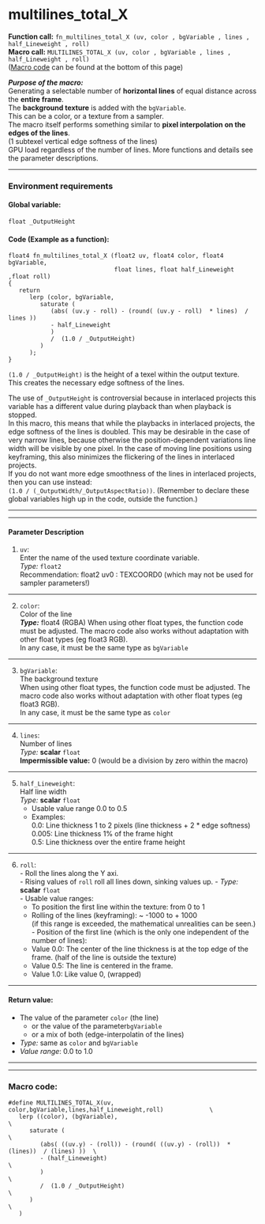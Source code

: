 # multilines_total_X

**Function call:** `fn_multilines_total_X (uv, color , bgVariable , lines , half_Lineweight , roll)`   
**Macro call:** `MULTILINES_TOTAL_X (uv, color , bgVariable , lines , half_Lineweight , roll)`  
  ([Macro code](#macro-code) can be found at the bottom of this page)
  
***Purpose of the macro:***  
Generating a selectable number of **horizontal lines** of equal distance across the **entire frame**.  
The **background texture** is added with the `bgVariable`.  
This can be a color, or a texture from a sampler.  
The macro itself performs something similar to **pixel interpolation on the edges of the lines**.  
(1 subtexel vertical edge softness of the lines)  
GPU load regardless of the number of lines.
More functions and details see the parameter descriptions.  

---


### Environment requirements

#### Global variable:
  `float _OutputHeight`

#### Code (Example as a function):
```` Code
float4 fn_multilines_total_X (float2 uv, float4 color, float4 bgVariable, 
                              float lines, float half_Lineweight ,float roll)
{
   return 
      lerp (color, bgVariable,
         saturate (
            (abs( (uv.y - roll) - (round( (uv.y - roll)  * lines)  / lines ))
            - half_Lineweight
            )
            /  (1.0 / _OutputHeight)
         )
      );
}
````   
`(1.0 / _OutputHeight)` is the height of a texel within the output texture.  
This creates the necessary edge softness of the lines.

The use of `_OutputHeight` is controversial because in interlaced projects this variable has a different value during playback than when playback is stopped.  
In this macro, this means that while the playbacks in interlaced projects, the edge softness of the lines is doubled. This may be desirable in the case of very narrow lines, because otherwise the position-dependent variations line width will be visible by one pixel. In the case of moving line positions using keyframing, this also minimizes the flickering of the lines in interlaced projects.  
If you do not want more edge smoothness of the lines in interlaced projects, then you can use instead:  
`(1.0 / (_OutputWidth/_OutputAspectRatio))`. (Remember to declare these global variables high up in the code, outside the function.)

---
---

#### Parameter Description  
  
   1. `uv`:  
     Enter the name of the used texture coordinate variable.  
     *Type:* `float2`  
     Recommendation: float2 uv0 : TEXCOORD0   (which may not be used for sampler parameters!)


---

  
   2. `color`:  
     Color of the line  
     ***Type:*** float4 (RGBA)
     When using other float types, the function code must be adjusted.
     The macro code also works without adaptation with other float types (eg float3 RGB).  
     In any case, it must be the same type as `bgVariable`

  
---

   3. `bgVariable`:  
     The background texture  
    When using other float types, the function code must be adjusted.
     The macro code also works without adaptation with other float types (eg float3 RGB).  
     In any case, it must be the same type as `color`
       
---

   4. `lines`:  
     Number of lines  
     *Type:* **scalar** `float`  
     **Impermissible value:** 0 (would be a division by zero within the macro)

---

   5. `half_Lineweight`:  
     Half line width  
     *Type:* **scalar** `float`  
       - Usable value range 0.0 to 0.5  
       - Examples:  
         0.0:  Line thickness 1 to 2 pixels  (line thickness + 2 * edge softness)  
         0.005: Line thickness 1% of the frame hight  
         0.5:  Line thickness over the entire frame height  
         
---
   
   6. `roll`:  
     - Roll the lines along the Y axi.  
     - Rising values of `roll` roll all lines down, sinking values up.
     - *Type:* **scalar** `float`  
     - Usable value ranges:  
       - To position the first line within the texture: from 0 to 1  
       - Rolling of the lines (keyframing): ~ -1000 to + 1000  
         (if this range is exceeded, the mathematical unrealities can be seen.)  
     - Position of the first line (which is the only one independent of the number of lines): 
       - Value 0.0: The center of the line thickness is at the top  edge of the frame. (half of the line is outside the texture)   
       - Value 0.5: The line is centered in the frame.  
       - Value 1.0: Like value 0, (wrapped)  


---

 #### Return value:
   - The value of the parameter `color` (the line)  
     - or the value of the parameter`bgVariable`  
     - or a mix of both (edge-interpolatin of the lines)  
   - *Type:* same as `color` and `bgVariable`    
   - *Value range*: 0.0 to 1.0  

 
---
---

### Macro code:

```` Code
#define MULTILINES_TOTAL_X(uv, color,bgVariable,lines,half_Lineweight,roll)             \
   lerp ((color), (bgVariable),                                                         \
      saturate (                                                                        \
         (abs( ((uv.y) - (roll)) - (round( ((uv.y) - (roll))  * (lines))  / (lines) ))  \
         - (half_Lineweight)                                                            \
         )                                                                              \
         /  (1.0 / _OutputHeight)                                                       \
      )                                                                                 \
   )
````  
